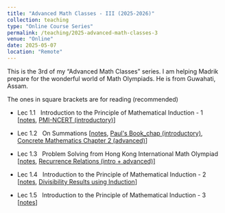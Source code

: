 ```yaml
---
title: "Advanced Math Classes - III (2025-2026)"
collection: teaching
type: "Online Course Series"
permalink: /teaching/2025-advanced-math-classes-3
venue: "Online"
date: 2025-05-07
location: "Remote"
---
```


This is the 3rd of my “Advanced Math Classes” series. I am helping Madrik prepare for the wonderful world of Math Olympiads. He is from Guwahati, Assam.

The ones in square brackets are for reading (recommended)

-   Lec 1.1   Introduction to the Principle of Mathematical Induction - 1 \[[notes](https://drive.google.com/file/d/1furyOTZp3Sk9a0VypDzVsmeVenUgZDRe/view?usp=sharing), [PMI-NCERT (introductory)](https://drive.google.com/file/d/1SmiTV3nrtO-Bou7brVgjC8GxiYVmGu2V/view?usp=sharing)\]
    
-   Lec 1.2   On Summations \[[notes](https://drive.google.com/file/d/1fUay-Mps9K60N89KFvE2KuPJ9NveWoZL/view?usp=drive_link), [Paul's Book\_chap (introductory)](https://drive.google.com/file/d/1G7n0Jerg3rkTIU2ZykE0qTMaAyO_QS5o/view?usp=sharing), [Concrete Mathematics Chapter 2 (advanced)](https://drive.google.com/file/d/1GACItM4i5xQpSOYSZ2xKJHlyGq9diYr8/view?usp=sharing)\]
    
-   Lec 1.3   Problem Solving from Hong Kong International Math Olympiad \[[notes](https://drive.google.com/file/d/1wBjbC4VrdpFj7JKvtl273_qP2joCnqkj/view?usp=sharing), [Recurrence Relations (intro + advanced)\]](https://discrete.openmathbooks.org/dmoi3/sec_recurrence.html)
    
-   Lec 1.4   Introduction to the Principle of Mathematical Induction - 2 \[[notes](https://drive.google.com/file/d/1Rb67P2wMEylipjutqGccgHWTPm-rVI85/view?usp=sharing), [Divisibility Results using Induction](https://drive.google.com/file/d/1Zjrnm59VH8MoJn43yOy322J1XPLU0HjE/view?usp=sharing)\]
    
-   Lec 1.5   Introduction to the Principle of Mathematical Induction - 3 \[[notes](https://drive.google.com/file/d/1iwzEAXDnnpQWU-ZVwNpNNvuO1i5_IwXM/view?usp=sharing)\]
